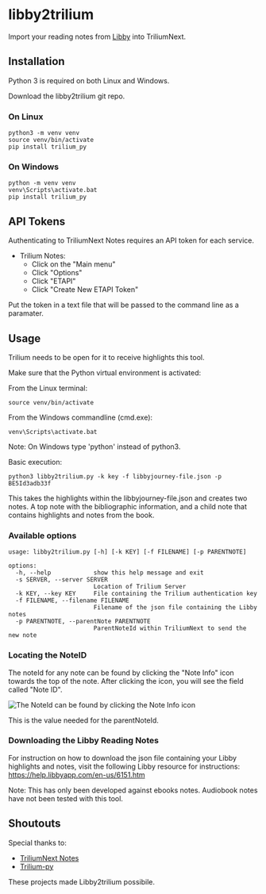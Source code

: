 # libby2trilium
Import your reading notes from [Libby](https://libbyapp.com) into TriliumNext.

## Installation

Python 3 is required on both Linux and Windows.

Download the libby2trilium git repo. 

### On Linux

 ``` 
python3 -m venv venv
source venv/bin/activate
pip install trilium_py
 ``` 

### On Windows

 ``` 
python -m venv venv
venv\Scripts\activate.bat
pip install trilium_py
 ``` 

## API Tokens
Authenticating to TriliumNext Notes requires an API token for each service. 

- Trilium Notes:
  - Click on the "Main menu"
  - Click "Options"
  - Click "ETAPI"
  - Click "Create New ETAPI Token"

Put the token in a text file that will be passed to the command line as a paramater. 

## Usage
Trilium needs to be open for it to receive highlights this tool.

Make sure that the Python virtual environment is activated:

From the Linux terminal:

```source venv/bin/activate```

From the Windows commandline (cmd.exe):

```venv\Scripts\activate.bat```

Note: On Windows type 'python' instead of python3.

Basic execution:

```python3 libby2trilium.py -k key -f libbyjourney-file.json -p BE5Id3adb33f```

This takes the highlights within the libbyjourney-file.json and creates two notes. A top note with the bibliographic information, and a child note that contains highlights and notes from the book. 

### Available options
```
usage: libby2trilium.py [-h] [-k KEY] [-f FILENAME] [-p PARENTNOTE]

options:
  -h, --help            show this help message and exit
  -s SERVER, --server SERVER
                        Location of Trilium Server
  -k KEY, --key KEY     File containing the Trilium authentication key
  -f FILENAME, --filename FILENAME
                        Filename of the json file containing the Libby notes
  -p PARENTNOTE, --parentNote PARENTNOTE
                        ParentNoteId within TriliumNext to send the new note
```
### Locating the NoteID
The noteId for any note can be found by clicking the "Note Info" icon towards the top of the note. After clicking the icon, you will see the field called "Note ID". 

![The NoteId can be found by clicking the Note Info icon](./noteID.png)

This is the value needed for the parentNoteId. 

### Downloading the Libby Reading Notes
For instruction on how to download the json file containing your Libby highlights and notes, visit the following Libby resource for instructions: https://help.libbyapp.com/en-us/6151.htm

Note: This has only been developed against ebooks notes. Audiobook notes have not been tested with this tool.

## Shoutouts
Special thanks to:
- [TriliumNext Notes](https://github.com/TriliumNext/Notes)
- [Trilium-py](https://github.com/Nriver/trilium-py)

These projects made Libby2trilium possibile.
